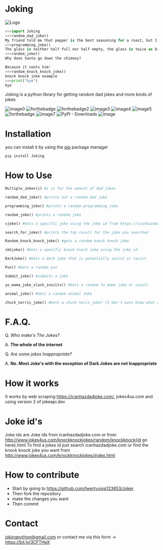 # Joking

![Logo](extras/Joking.png)

```python
>>>import Joking
>>>random_dad_joke()
My friend told me that pepper is the best seasoning for a roast, but I took it with a grain of salt.
>>>programming_joke()
The glass is neither half-full nor half-empty, the glass is twice as big as it needs to be.
>>>random_joke()
Why does Santa go down the chimney?

Because it soots him!
>>>random_knock_knock_joke()
knock knock joke example
>>>print("bye")
bye
```


Joking is a python library for getting random dad jokes and more kinds
of jokes

![image0](https://img.shields.io/badge/build-Passing-green?style=for-the-badge)
![forthebadge](https://forthebadge.com/images/badges/gluten-free.svg)
![forthebadge2](https://forthebadge.com/images/badges/powered-by-electricity.svg)
![image3](https://img.shields.io/badge/License-MIT-orange?style=for-the-badge)
![image4](https://bit.ly/3cTlr54)
![image5](https://tinyurl.com/badgesdhdh)
![forthebadge](https://forthebadge.com/images/badges/made-with-python.svg)
![image7](https://tinyurl.com/emails83) 
![PyPI - Downloads](https://static.pepy.tech/personalized-badge/joking?period=total&style=for-the-badge&units=none&left_color=black&right_color=orange&left_text=Downloads)
![image](https://img.shields.io/badge/coverage-100%25-green?style=for-the-badge&labelColor=black)

# Installation

you can install it by using the [pip](https://pip.pypa.io/en/stable/)
package manager

``` bash
pip install Joking
```

# How to Use


``` python
Multiple_Jokes(i) #i is for the amount of dad jokes
```

``` python
random_dad_joke() #prints out a random dad joke
```

``` python
programming_joke() #prints a random programming joke
```

``` python
random_joke() #prints a random joke
```

``` python
sjoke() #Gets a specific joke using the joke id from https://icanhazdadjoke.com/
```

```  python
search_for_joke() #prints the top result for the joke you searched
```

``` python
Random_knock_knock_joke() #gets a random knock knock joke
```

``` python
skkjoke() #Gets a specific knock knock joke using the joke id
```

``` python
DarkJoke() #Gets a dark joke that is potentially sexist or racist
```

``` python
Pun() #Gets a random pun
```

``` python
Submit_joke() #submits a joke
```

``` python
yo_mama_joke_slash_insults() #Gets a random Yo mama joke or insult
```
```python
animal_joke() #Gets a random animal Joke
```

```python
chuck_norris_joke() #Gets a chuck noris joke? (I don't even know what a chuck noris joke is)
```


# F.A.Q.

Q. *Who make's The Jokes?*

A. **The whole of the internet**

Q. *Are some jokes Inappropriate?*

A. **No. Most Joke's with the exception of Dark Jokes are not Inappropriate**

# How it works

It works by web scraping https://icanhazdadjoke.com/, jokes4us.com and using version
2 of jokeapi.dev 

# Joke id's

Joke ids are Joke ids from icanhazdadjoke.com or from
http://www.jokes4us.com/knockknockjokes/random/knockknock{id go here}.html To find
a jokes id just search icanhazdadjoke.com or find the knock knock joke
you want from
http://www.jokes4us.com/knockknockjokes/index.html

# How to contribute


- Start by going to https://github.com/Iwertyuiop123653/Joker
- Then fork the repository
- make the changes you want
- Then commit

# Contact

jokingpython@gmail.com or contact me via this form -> https://bit.ly/3CFTHeX